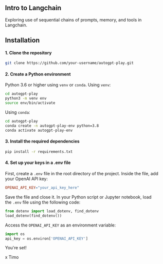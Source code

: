 
## Intro to Langchain
Exploring use of sequential chains of prompts, memory, and tools in Langchain.



## Installation

#### 1. Clone the repository

```bash
git clone https://github.com/your-username/autogpt-play.git
```

#### 2. Create a Python environment

Python 3.6 or higher using `venv` or `conda`. Using `venv`:

``` bash
cd autogpt-play
python3 -m venv env
source env/bin/activate
```

Using `conda`:
``` bash
cd autogpt-play
conda create -n autogpt-play-env python=3.8
conda activate autogpt-play-env
```

#### 3. Install the required dependencies
``` bash
pip install -r requirements.txt
```

#### 4. Set up your keys in a .env file

First, create a `.env` file in the root directory of the project. Inside the file, add your OpenAI API key:

```makefile
OPENAI_API_KEY="your_api_key_here"
```

Save the file and close it. In your Python script or Jupyter notebook, load the `.env` file using the following code:
```python
from dotenv import load_dotenv, find_dotenv
load_dotenv(find_dotenv())
```

Access the `OPENAI_API_KEY` as an environment variable:
```python
import os
api_key = os.environ['OPENAI_API_KEY']
```

You're set!

x Timo

